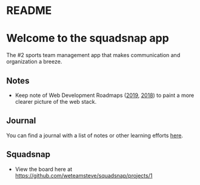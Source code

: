 # README

# Welcome to the squadsnap app

The #2 sports team management app that makes communication and organization a breeze.

## Notes
* Keep note of Web Development Roadmaps ([2019](https://github.com/kamranahmedse/developer-roadmap), [2018](https://codeburst.io/the-2018-web-developer-roadmap-826b1b806e8d)) to paint a more clearer picture of the web stack.

## Journal
You can find a journal with a list of notes or other learning efforts [here](https://github.com/weteamsteve/squadsnap/wiki/Journal).

## Squadsnap
  * View the board here at https://github.com/weteamsteve/squadsnap/projects/1
